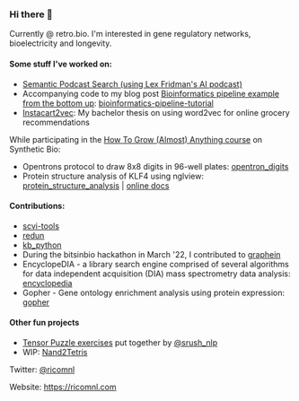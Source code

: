 ### Hi there 👋

Currently @ retro.bio. I'm interested in gene regulatory networks, bioelectricity and longevity.

#### Some stuff I've worked on:
- [Semantic Podcast Search (using Lex Fridman's AI podcast)](https://github.com/ricomnl/podcast_search)
- Accompanying code to my blog post [Bioinformatics pipeline example from the bottom up](https://ricomnl.com/blog/bottom-up-bioinformatics-pipeline/): [bioinformatics-pipeline-tutorial](https://github.com/ricomnl/bioinformatics-pipeline-tutorial)
- [Instacart2vec](https://github.com/ricomnl/instacart2vec): My bachelor thesis on using word2vec for online grocery recommendations

While participating in the [How To Grow (Almost) Anything course](https://www.notion.so/htgaa22-ricomeinl/Rico-Meinl-efa379490adc4c169e51f9e7b0af4b87) on Synthetic Bio:
- Opentrons protocol to draw 8x8 digits in 96-well plates: [opentron_digits](https://github.com/ricomnl/opentron_digits)
- Protein structure analysis of KLF4 using nglview: [protein_structure_analysis](https://github.com/ricomnl/protein_structure_analysis) | [online docs](https://ricomnl.github.io/protein_structure_analysis/notebooks/analysis.html)

#### Contributions:
- [scvi-tools](https://github.com/scverse/scvi-tools)
- [redun](https://github.com/insitro/redun)
- [kb_python](https://github.com/pachterlab/kb_python/pull/184)
- During the bitsinbio hackathon in March '22, I contributed to [graphein](https://github.com/a-r-j/graphein)
- EncyclopeDIA - a library search engine comprised of several algorithms for data independent acquisition (DIA) mass spectrometry data analysis: [encyclopedia](https://bitbucket.org/searleb/encyclopedia/src/master/)
- Gopher - Gene ontology enrichment analysis using protein expression: [gopher](https://github.com/TalusBio/gopher)

#### Other fun projects
- [Tensor Puzzle exercises](https://github.com/ricomnl/Tensor-Puzzles) put together by [@srush_nlp](https://twitter.com/srush_nlp)
- WIP: [Nand2Tetris](https://github.com/ricomnl/nand2tetris)

Twitter: [@ricomnl](https://twitter.com/ricomnl)

Website: https://ricomnl.com
